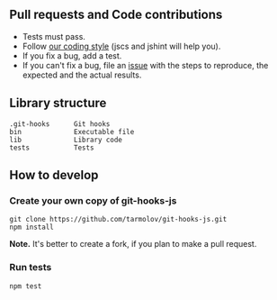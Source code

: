 ## Pull requests and Code contributions

* Tests must pass.
* Follow [our coding style](https://github.com/yandex/codestyle/blob/master/javascript.md) (jscs and jshint will help you).
* If you fix a bug, add a test.
* If you can't fix a bug, file an [issue](https://github.com/tarmolov/git-hooks-js/issues/new) with the steps to reproduce, the expected and the actual results.

## Library structure
```
.git-hooks      Git hooks
bin             Executable file
lib             Library code
tests           Tests
```

## How to develop
### Create your own copy of git-hooks-js
```
git clone https://github.com/tarmolov/git-hooks-js.git
npm install
```
**Note.** It's better to create a fork, if you plan to make a pull request.

### Run tests
```
npm test
```
